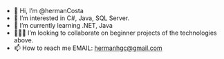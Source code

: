 - 👋 Hi, I’m @hermanCosta
- 👀 I’m interested in C#, Java, SQL Server.
- 🌱 I’m currently learning .NET, Java
- 👨🏽‍💻 I’m looking to collaborate on beginner projects of the technologies above.
- 📫 How to reach me
    EMAIL: hermanhgc@gmail.com

<!---
hermanCosta/hermanCosta is a ✨ special ✨ repository because its `README.md` (this file) appears on your GitHub profile.
You can click the Preview link to take a look at your changes.
--->
